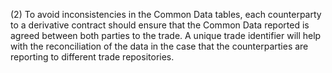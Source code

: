 (2) To avoid inconsistencies in the Common Data tables, each counterparty to a derivative contract should ensure that the Common Data reported is agreed between both parties to the trade. A unique trade identifier will help with the reconciliation of the data in the case that the counterparties are reporting to different trade repositories.